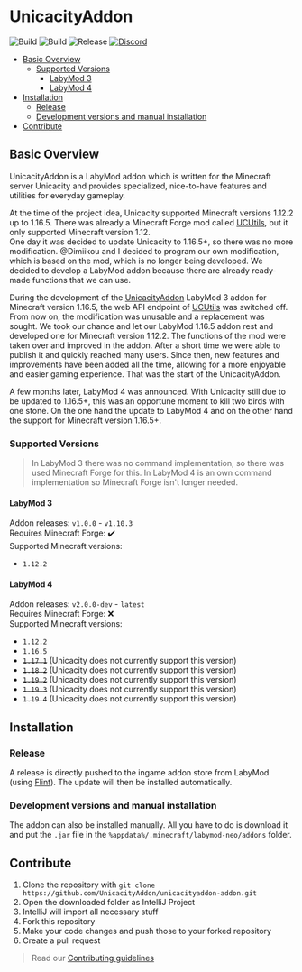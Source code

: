 # UnicacityAddon

![Build](https://github.com/UnicacityAddon/unicacityaddon-addon/actions/workflows/build.yml/badge.svg)
![Build](https://github.com/UnicacityAddon/unicacityaddon-addon/actions/workflows/wiki.yml/badge.svg)
![Release](https://github.com/UnicacityAddon/unicacityaddon-addon/actions/workflows/release.yml/badge.svg)
[![Discord](https://discord.com/api/guilds/1008928645185810463/widget.png)](https://discord.gg/A9u5eY7CbS)

* [Basic Overview](#basic-overview)
    * [Supported Versions](#supported-versions)
        * [LabyMod 3](#labymod-3)
        * [LabyMod 4](#labymod-4)
* [Installation](#installation)
    * [Release](#release)
    * [Development versions and manual installation](#development-versions-and-manual-installation)
* [Contribute](#contribute)

## Basic Overview

UnicacityAddon is a LabyMod addon which is written for the Minecraft server Unicacity and provides
specialized, nice-to-have features and utilities for everyday gameplay.

At the time of the project idea, Unicacity supported Minecraft versions 1.12.2 up to 1.16.5. There
was already a Minecraft Forge mod called [UCUtils](https://github.com/paulzhng/UCUtils), but it only
supported Minecraft version 1.12.<br>
One day it was decided to update Unicacity to 1.16.5+, so there was no more modification. @Dimiikou
and I decided to program our own modification, which is based on the mod, which is no longer being
developed. We decided to develop a LabyMod addon because there are already ready-made functions that
we can use.

During the development of the [UnicacityAddon](https://github.com/rettichlp/UnicacityAddon) LabyMod
3 addon for Minecraft version 1.16.5, the web API endpoint of
[UCUtils](https://github.com/paulzhng/UCUtils) was switched off. From now on, the modification was
unusable and a replacement was sought. We took our chance and let our LabyMod 1.16.5 addon rest and
developed one for Minecraft version 1.12.2. The functions of the mod were taken over and improved in
the addon. After a short time we were able to publish it and quickly reached many users. Since then,
new features and improvements have been added all the time, allowing for a more enjoyable and easier
gaming experience. That was the start of the UnicacityAddon.

A few months later, LabyMod 4 was announced. With Unicacity still due to be updated to 1.16.5+, this
was an opportune moment to kill two birds with one stone. On the one hand the update to LabyMod 4
and on the other hand the support for Minecraft version 1.16.5+.

### Supported Versions

> In LabyMod 3 there was no command implementation, so there was used Minecraft Forge for this. In LabyMod 4 is an own
> command implementation so Minecraft Forge isn't longer needed.

#### LabyMod 3

Addon releases: `v1.0.0` - `v1.10.3`<br>
Requires Minecraft Forge: ✔️<br>
Supported Minecraft versions:

- `1.12.2`

#### LabyMod 4

Addon releases: `v2.0.0-dev` - `latest`<br>
Requires Minecraft Forge: ❌<br>
Supported Minecraft versions:

- `1.12.2`
- `1.16.5`
- ~~`1.17.1`~~ (Unicacity does not currently support this version)
- ~~`1.18.2`~~ (Unicacity does not currently support this version)
- ~~`1.19.2`~~ (Unicacity does not currently support this version)
- ~~`1.19.3`~~ (Unicacity does not currently support this version)
- ~~`1.19.4`~~ (Unicacity does not currently support this version)

## Installation

### Release

A release is directly pushed to the ingame addon store from LabyMod
(using [Flint](https://flintmc.net/)). The update will then be installed automatically.

### Development versions and manual installation

The addon can also be installed manually. All you have to do is download it and put the `.jar` file
in the `%appdata%/.minecraft/labymod-neo/addons` folder.

## Contribute

1. Clone the repository with `git clone https://github.com/UnicacityAddon/unicacityaddon-addon.git`
2. Open the downloaded folder as IntelliJ Project
3. IntelliJ will import all necessary stuff
4. Fork this repository
5. Make your code changes and push those to your forked repository
6. Create a pull request

> Read our [Contributing guidelines](https://github.com/UnicacityAddon/unicacityaddon-addon/blob/main/CONTRIBUTING.md)
